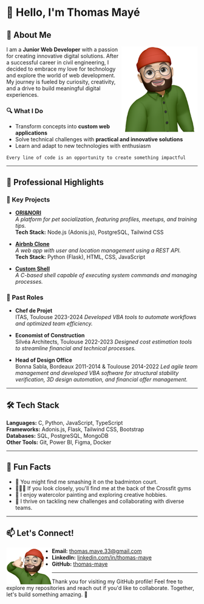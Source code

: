 # 👋 Hello, I'm Thomas Mayé

## 🚀 About Me

<img align="right" src="https://github.com/thomas-maye/thomas-maye/blob/main/images/Memoji%20Thomas.png" alt="Memoji Thomas" width="200"/> I am a **Junior Web Developer** with a passion for creating innovative digital solutions. After a successful career in civil engineering, I decided to embrace my love for technology and explore the world of web development. My journey is fueled by curiosity, creativity, and a drive to build meaningful digital experiences.

### 🔍 What I Do

- Transform concepts into **custom web applications**
- Solve technical challenges with **practical and innovative solutions**
- Learn and adapt to new technologies with enthusiasm

```
Every line of code is an opportunity to create something impactful
```

---

## 💼 Professional Highlights

### 🌟 Key Projects

- **[ORI&NORI](https://github.com/thomas-maye/ori-nori)**  
  *A platform for pet socialization, featuring profiles, meetups, and training tips.*  
  **Tech Stack:** Node.js (Adonis.js), PostgreSQL, Tailwind CSS

- **[Airbnb Clone](https://github.com/thomas-maye/holbertonschool-hbnb)**  
  *A web app with user and location management using a REST API.*  
  **Tech Stack:** Python (Flask), HTML, CSS, JavaScript

- **[Custom Shell](https://github.com/thomas-maye/holbertonschool-shell)**  
  *A C-based shell capable of executing system commands and managing processes.*

### 🌟 Past Roles

- **Chef de Projet**  
  ITAS, Toulouse 2023-2024
  *Developed VBA tools to automate workflows and optimized team efficiency.*

- **Economist of Construction**  
  Silvéa Architects, Toulouse 2022-2023
  *Designed cost estimation tools to streamline financial and technical processes.*

- **Head of Design Office**  
  Bonna Sabla, Bordeaux 2011-2014 & Toulouse 2014-2022
  *Led agile team management and developed VBA software for structural stability verification, 3D design automation, and financial offer management.*


---

## 🛠️ Tech Stack

**Languages:** C, Python, JavaScript, TypeScript  
**Frameworks:** Adonis.js, Flask, Tailwind CSS, Bootstrap  
**Databases:** SQL, PostgreSQL, MongoDB  
**Other Tools:** Git, Power BI, Figma, Docker

---

## 🌟 Fun Facts

- 🏸 You might find me smashing it on the badminton court.
- 🏋🏻‍♀️ If you look closely, you'll find me at the back of the Crossfit gyms
- 🎨 I enjoy watercolor painting and exploring creative hobbies.
- 🧠 I thrive on tackling new challenges and collaborating with diverse teams.

---

## 📫 Let's Connect!

<img align="left" src="https://github.com/thomas-maye/thomas-maye/blob/main/images/Memoji%20Thomas%202.png" alt="Memoji Thomas" width="120"/>

- **Email:** thomas.maye.33@gmail.com  
- **LinkedIn:** [linkedin.com/in/thomas-maye](https://linkedin.com/in/thomas-maye)  
- **GitHub:** [thomas-maye](https://github.com/thomas-maye)

---

Thank you for visiting my GitHub profile! Feel free to explore my repositories and reach out if you'd like to collaborate. Together, let's build something amazing. 🚀
